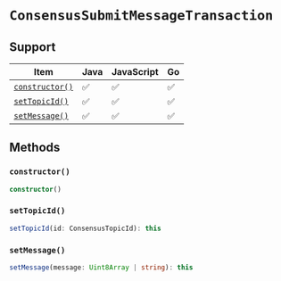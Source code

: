 # `ConsensusSubmitMessageTransaction`

## Support

| Item | Java | JavaScript | Go
| - | - | - | - |
| [`constructor()`](#new) | ✅ | ✅ | ✅
| [`setTopicId()`](#setTopicId) | ✅ | ✅ | ✅
| [`setMessage()`](#setMessage) | ✅ | ✅ | ✅

## Methods

### `constructor()`

```typescript
constructor()
```

### `setTopicId()`

```typescript
setTopicId(id: ConsensusTopicId): this
```

### `setMessage()`

```typescript
setMessage(message: Uint8Array | string): this
```
